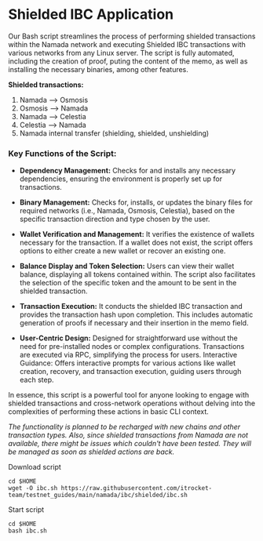 # Shielded IBC Application
Our Bash script streamlines the process of performing shielded transactions within the Namada network and executing Shielded IBC transactions with various networks from any Linux server. The script is fully automated, including the creation of proof, puting the content of the memo, as well as installing the necessary binaries, among other features.

**Shielded transactions:**  
1. Namada    -->   Osmosis
2. Osmosis   -->   Namada
3. Namada    -->   Celestia
4. Celestia  -->   Namada
5. Namada internal transfer (shielding, shielded, unshielding)

### Key Functions of the Script:

- **Dependency Management:** Checks for and installs any necessary dependencies, ensuring the environment is properly set up for transactions.

- **Binary Management:** Checks for, installs, or updates the binary files for required networks (i.e., Namada, Osmosis, Celestia), based on the specific transaction direction and type chosen by the user.

- **Wallet Verification and Management:** It verifies the existence of wallets necessary for the transaction. If a wallet does not exist, the script offers options to either create a new wallet or recover an existing one.

- **Balance Display and Token Selection:** Users can view their wallet balance, displaying all tokens contained within. The script also facilitates the selection of the specific token and the amount to be sent in the shielded transaction.

- **Transaction Execution:** It conducts the shielded IBC transaction and provides the transaction hash upon completion. This includes automatic generation of proofs if necessary and their insertion in the memo field.

- **User-Centric Design:** Designed for straightforward use without the need for pre-installed nodes or complex configurations. Transactions are executed via RPC, simplifying the process for users.
Interactive Guidance: Offers interactive prompts for various actions like wallet creation, recovery, and transaction execution, guiding users through each step.

In essence, this script is a powerful tool for anyone looking to engage with shielded transactions and cross-network operations without delving into the complexities of performing these actions in basic CLI context.

_The functionality is planned to be recharged with new chains and other transaction types. Also, since shielded transactions from Namada are not available, there might be issues which couldn't have been tested. They will be managed as soon as shielded actions are back._

Download script
~~~
cd $HOME
wget -O ibc.sh https://raw.githubusercontent.com/itrocket-team/testnet_guides/main/namada/ibc/shielded/ibc.sh
~~~

Start script
~~~
cd $HOME
bash ibc.sh
~~~
